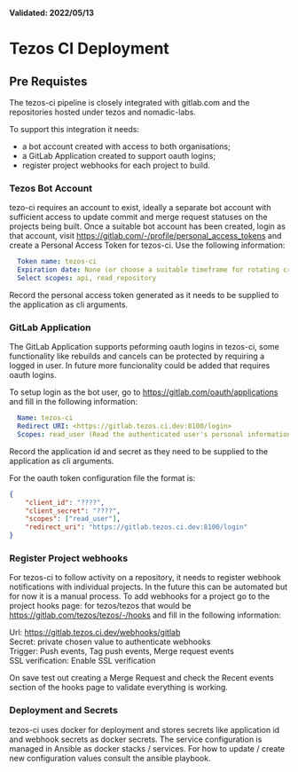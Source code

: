 **Validated: 2022/05/13**

# Tezos CI Deployment

## Pre Requistes

The tezos-ci pipeline is closely integrated with gitlab.com and the
repositories hosted under tezos and nomadic-labs.

To support this integration it needs:

 * a bot account created with access to both organisations;
 * a GitLab Application created to support oauth logins;
 * register project webhooks for each project to build.

### Tezos Bot Account

tezo-ci requires an account to exist, ideally a separate bot account
with sufficient access to update commit and merge request statuses on
the projects being built. Once a suitable bot account has been
created, login as that account, visit
<https://gitlab.com/-/profile/personal_access_tokens> and create a
Personal Access Token for tezos-ci. Use the following information:

``` yaml
  Token name: tezos-ci
  Expiration date: None (or choose a suitable timeframe for rotating credentials)
  Select scopes: api, read_repository
```

Record the personal access token generated as it needs to be supplied
to the application as cli arguments.

### GitLab Application

The GitLab Application supports peforming oauth logins in tezos-ci,
some functionality like rebuilds and cancels can be protected by
requiring a logged in user. In future more funcionality could be added
that requires oauth logins.

To setup login as the bot user, go to
<https://gitlab.com/oauth/applications> and fill in the following
information:

``` yaml
  Name: tezos-ci
  Redirect URI: <https://gitlab.tezos.ci.dev:8100/login>
  Scopes: read_user (Read the authenticated user's personal information)
```

Record the application id and secret as they need to be supplied to
the application as cli arguments.

For the oauth token configuration file the format is:

``` json
{
    "client_id": "????",
    "client_secret": "????",
    "scopes": ["read_user"],
    "redirect_uri": "https://gitlab.tezos.ci.dev:8100/login"
}
```

### Register Project webhooks

For tezos-ci to follow activity on a repository, it needs to register
webhook notifications with individual projects.  In the future this
can be automated but for now it is a manual process. To add webhooks
for a project go to the project hooks page: for tezos/tezos that would
be <https://gitlab.com/tezos/tezos/-/hooks> and fill in the following
information:

Url: <https://gitlab.tezos.ci.dev/webhooks/gitlab>\
Secret: private chosen value to authenticate webhooks\
Trigger: Push events, Tag push events, Merge request events\
SSL verification: Enable SSL verification

On save test out creating a Merge Request and check the Recent events
section of the hooks page to validate everything is working.

### Deployment and Secrets

tezos-ci uses docker for deployment and stores secrets like
application id and webhook secrets as docker secrets. The service
configuration is managed in Ansible as docker stacks / services. For
how to update / create new configuration values consult the ansible
playbook.